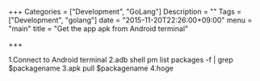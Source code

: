 +++
Categories = ["Development", "GoLang"]
Description = ""
Tags = ["Development", "golang"]
date = "2015-11-20T22:26:00+09:00"
menu = "main"
title = "Get the app apk from Android terminal"

+++

1.Connect to Android terminal
2.adb shell pm list packages -f | grep $packagename
3.apk pull $packagename
4.hoge
